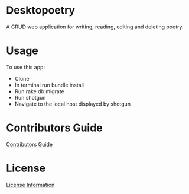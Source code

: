 # Desktopoetry
A CRUD web application for writing, reading, editing and deleting poetry.

# Usage
To use this app:
- Clone
- In terminal run bundle install
- Run rake db:migrate
- Run shotgun
- Navigate to the local host displayed by shotgun

# Contributors Guide
<a href="desktopoetry-CRUD-app/CONTRIBUTING.md">Contributors Guide</a>

# License
<a href="desktopoetry-CRUD-app/LICENSE">License Information</a>
